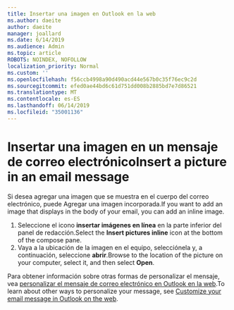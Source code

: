 ```yaml
---
title: Insertar una imagen en Outlook en la web
ms.author: daeite
author: daeite
manager: joallard
ms.date: 6/14/2019
ms.audience: Admin
ms.topic: article
ROBOTS: NOINDEX, NOFOLLOW
localization_priority: Normal
ms.custom: ''
ms.openlocfilehash: f56ccb4998a90d490acd44e567b0c35f76ec9c2d
ms.sourcegitcommit: efed0ae44bd6c61d751dd008b2885bd7e7d86521
ms.translationtype: MT
ms.contentlocale: es-ES
ms.lasthandoff: 06/14/2019
ms.locfileid: "35001136"
---
```

# <a name="insert-a-picture-in-an-email-message"></a><span data-ttu-id="02fb4-102">Insertar una imagen en un mensaje de correo electrónico</span><span class="sxs-lookup"><span data-stu-id="02fb4-102">Insert a picture in an email message</span></span>

<span data-ttu-id="02fb4-103">Si desea agregar una imagen que se muestra en el cuerpo del correo electrónico, puede Agregar una imagen incorporada.</span><span class="sxs-lookup"><span data-stu-id="02fb4-103">If you want to add an image that displays in the body of your email, you can add an inline image.</span></span>

1. <span data-ttu-id="02fb4-104">Seleccione el icono **insertar imágenes en línea** en la parte inferior del panel de redacción.</span><span class="sxs-lookup"><span data-stu-id="02fb4-104">Select the **Insert pictures inline** icon at the bottom of the compose pane.</span></span>
1. <span data-ttu-id="02fb4-105">Vaya a la ubicación de la imagen en el equipo, selecciónela y, a continuación, seleccione **abrir**.</span><span class="sxs-lookup"><span data-stu-id="02fb4-105">Browse to the location of the picture on your computer, select it, and then select **Open**.</span></span>

<span data-ttu-id="02fb4-106">Para obtener información sobre otras formas de personalizar el mensaje, vea [personalizar el mensaje de correo electrónico en Outlook en la web](https://support.office.com/article/079442eb-6b41-4ff5-b6e0-a83d3967ac41).</span><span class="sxs-lookup"><span data-stu-id="02fb4-106">To learn about other ways to personalize your message, see [Customize your email message in Outlook on the web](https://support.office.com/article/079442eb-6b41-4ff5-b6e0-a83d3967ac41).</span></span>
